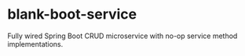 # blank-boot-service
Fully wired Spring Boot CRUD microservice with no-op service method implementations.
